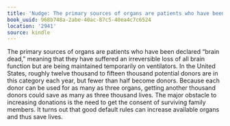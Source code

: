 ```yaml
---
title: 'Nudge: The primary sources of organs are patients who have been dec…'
book_uuid: 968b748a-2abe-40ac-87c5-40ea4c7c6524
location: '2941'
source: kindle
---
```


The primary sources of organs are patients who have been declared “brain dead,” meaning that they have suffered an irreversible loss of all brain function but are being maintained temporarily on ventilators. In the United States, roughly twelve thousand to fifteen thousand potential donors are in this category each year, but fewer than half become donors. Because each donor can be used for as many as three organs, getting another thousand donors could save as many as three thousand lives. The major obstacle to increasing donations is the need to get the consent of surviving family members. It turns out that good default rules can increase available organs and thus save lives.